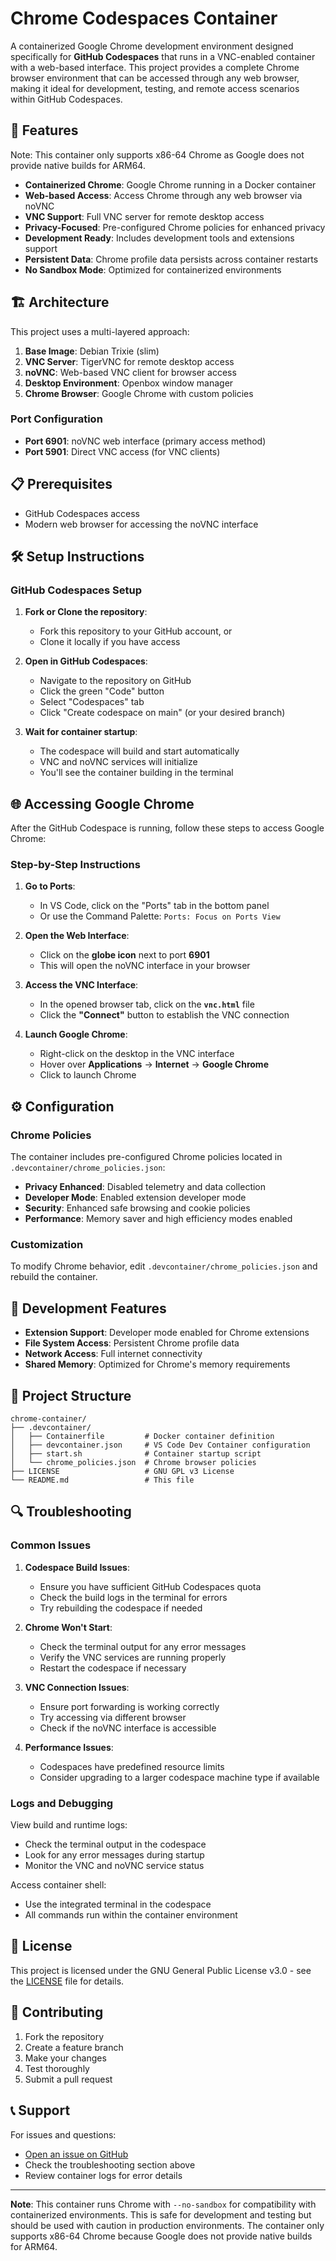 # Chrome Codespaces Container

A containerized Google Chrome development environment designed specifically for **GitHub Codespaces** that runs in a VNC-enabled container with a web-based interface. This project provides a complete Chrome browser environment that can be accessed through any web browser, making it ideal for development, testing, and remote access scenarios within GitHub Codespaces.

## 🚀 Features

Note: This container only supports x86-64 Chrome as Google does not provide native builds for ARM64.

- **Containerized Chrome**: Google Chrome running in a Docker container
- **Web-based Access**: Access Chrome through any web browser via noVNC
- **VNC Support**: Full VNC server for remote desktop access
- **Privacy-Focused**: Pre-configured Chrome policies for enhanced privacy
- **Development Ready**: Includes development tools and extensions support
- **Persistent Data**: Chrome profile data persists across container restarts
- **No Sandbox Mode**: Optimized for containerized environments

## 🏗️ Architecture

This project uses a multi-layered approach:

1. **Base Image**: Debian Trixie (slim)
2. **VNC Server**: TigerVNC for remote desktop access
3. **noVNC**: Web-based VNC client for browser access
4. **Desktop Environment**: Openbox window manager
5. **Chrome Browser**: Google Chrome with custom policies

### Port Configuration

- **Port 6901**: noVNC web interface (primary access method)
- **Port 5901**: Direct VNC access (for VNC clients)

## 📋 Prerequisites

- GitHub Codespaces access
- Modern web browser for accessing the noVNC interface

## 🛠️ Setup Instructions

### GitHub Codespaces Setup

1. **Fork or Clone the repository**:
   - Fork this repository to your GitHub account, or
   - Clone it locally if you have access

2. **Open in GitHub Codespaces**:
   - Navigate to the repository on GitHub
   - Click the green "Code" button
   - Select "Codespaces" tab
   - Click "Create codespace on main" (or your desired branch)

3. **Wait for container startup**:
   - The codespace will build and start automatically
   - VNC and noVNC services will initialize
   - You'll see the container building in the terminal

## 🌐 Accessing Google Chrome

After the GitHub Codespace is running, follow these steps to access Google Chrome:

### Step-by-Step Instructions

1. **Go to Ports**:
   - In VS Code, click on the "Ports" tab in the bottom panel
   - Or use the Command Palette: `Ports: Focus on Ports View`

2. **Open the Web Interface**:
   - Click on the **globe icon** next to port **6901**
   - This will open the noVNC interface in your browser

3. **Access the VNC Interface**:
   - In the opened browser tab, click on the **`vnc.html`** file
   - Click the **"Connect"** button to establish the VNC connection

4. **Launch Google Chrome**:
   - Right-click on the desktop in the VNC interface
   - Hover over **Applications** → **Internet** → **Google Chrome**
   - Click to launch Chrome

## ⚙️ Configuration

### Chrome Policies

The container includes pre-configured Chrome policies located in `.devcontainer/chrome_policies.json`:

- **Privacy Enhanced**: Disabled telemetry and data collection
- **Developer Mode**: Enabled extension developer mode
- **Security**: Enhanced safe browsing and cookie policies
- **Performance**: Memory saver and high efficiency modes enabled

### Customization

To modify Chrome behavior, edit `.devcontainer/chrome_policies.json` and rebuild the container.

## 🔧 Development Features

- **Extension Support**: Developer mode enabled for Chrome extensions
- **File System Access**: Persistent Chrome profile data
- **Network Access**: Full internet connectivity
- **Shared Memory**: Optimized for Chrome's memory requirements

## 📁 Project Structure

```
chrome-container/
├── .devcontainer/
│   ├── Containerfile         # Docker container definition
│   ├── devcontainer.json     # VS Code Dev Container configuration
│   ├── start.sh              # Container startup script
│   └── chrome_policies.json  # Chrome browser policies
├── LICENSE                   # GNU GPL v3 License
└── README.md                 # This file
```

## 🔍 Troubleshooting

### Common Issues

1. **Codespace Build Issues**:
   - Ensure you have sufficient GitHub Codespaces quota
   - Check the build logs in the terminal for errors
   - Try rebuilding the codespace if needed

2. **Chrome Won't Start**:
   - Check the terminal output for any error messages
   - Verify the VNC services are running properly
   - Restart the codespace if necessary

3. **VNC Connection Issues**:
   - Ensure port forwarding is working correctly
   - Try accessing via different browser
   - Check if the noVNC interface is accessible

4. **Performance Issues**:
   - Codespaces have predefined resource limits
   - Consider upgrading to a larger codespace machine type if available

### Logs and Debugging

View build and runtime logs:
- Check the terminal output in the codespace
- Look for any error messages during startup
- Monitor the VNC and noVNC service status

Access container shell:
- Use the integrated terminal in the codespace
- All commands run within the container environment

## 📄 License

This project is licensed under the GNU General Public License v3.0 - see the [LICENSE](LICENSE) file for details.

## 🤝 Contributing

1. Fork the repository
2. Create a feature branch
3. Make your changes
4. Test thoroughly
5. Submit a pull request

## 📞 Support

For issues and questions:
- [Open an issue on GitHub](https://github.com/UnifyKitHQ/chrome-codespaces-container/issues)
- Check the troubleshooting section above
- Review container logs for error details

---

**Note**: This container runs Chrome with `--no-sandbox` for compatibility with containerized environments. This is safe for development and testing but should be used with caution in production environments. The container only supports x86-64 Chrome because Google does not provide native builds for ARM64.